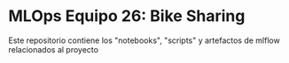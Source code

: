 # MLOps Equipo 26: Bike Sharing


Este repositorio contiene los "notebooks", "scripts" y artefactos de mlflow relacionados al proyecto

